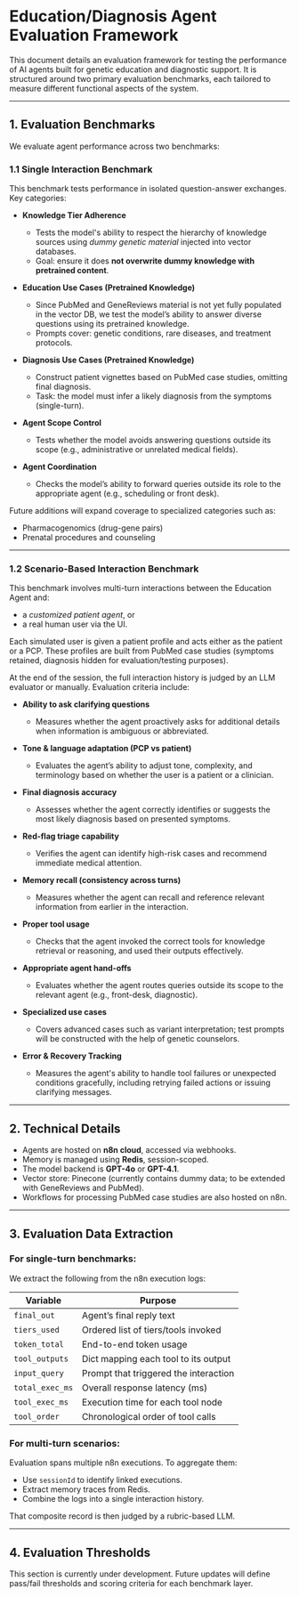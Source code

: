 # Education/Diagnosis Agent Evaluation Framework

This document details an  evaluation framework for testing the performance of AI agents built for genetic education and diagnostic support. It is structured around two primary evaluation benchmarks, each tailored to measure different functional aspects of the system.

---

## 1. Evaluation Benchmarks

We evaluate agent performance across two benchmarks:

### 1.1 Single Interaction Benchmark
This benchmark tests performance in isolated question-answer exchanges. Key categories:

- **Knowledge Tier Adherence**
  - Tests the model's ability to respect the hierarchy of knowledge sources using *dummy genetic material* injected into vector databases.
  - Goal: ensure it does **not overwrite dummy knowledge with pretrained content**.

- **Education Use Cases (Pretrained Knowledge)**
  - Since PubMed and GeneReviews material is not yet fully populated in the vector DB, we test the model’s ability to answer diverse questions using its pretrained knowledge.
  - Prompts cover: genetic conditions, rare diseases, and treatment protocols.

- **Diagnosis Use Cases (Pretrained Knowledge)**
  - Construct patient vignettes based on PubMed case studies, omitting final diagnosis.
  - Task: the model must infer a likely diagnosis from the symptoms (single-turn).

- **Agent Scope Control**
  - Tests whether the model avoids answering questions outside its scope (e.g., administrative or unrelated medical fields).

- **Agent Coordination**
  - Checks the model’s ability to forward queries outside its role to the appropriate agent (e.g., scheduling or front desk).

Future additions will expand coverage to specialized categories such as:
- Pharmacogenomics (drug-gene pairs)
- Prenatal procedures and counseling

---

### 1.2 Scenario-Based Interaction Benchmark
This benchmark involves multi-turn interactions between the Education Agent and:
- a *customized patient agent*, or
- a real human user via the UI.

Each simulated user is given a patient profile and acts either as the patient or a PCP. These profiles are built from PubMed case studies (symptoms retained, diagnosis hidden for evaluation/testing purposes).

At the end of the session, the full interaction history is judged by an LLM evaluator or manually. Evaluation criteria include:

- **Ability to ask clarifying questions**
  - Measures whether the agent proactively asks for additional details when information is ambiguous or abbreviated.

- **Tone & language adaptation (PCP vs patient)**
  - Evaluates the agent’s ability to adjust tone, complexity, and terminology based on whether the user is a patient or a clinician.

- **Final diagnosis accuracy**
  - Assesses whether the agent correctly identifies or suggests the most likely diagnosis based on presented symptoms.

- **Red-flag triage capability**
  - Verifies the agent can identify high-risk cases and recommend immediate medical attention.

- **Memory recall (consistency across turns)**
  - Measures whether the agent can recall and reference relevant information from earlier in the interaction.

- **Proper tool usage**
  - Checks that the agent invoked the correct tools for knowledge retrieval or reasoning, and used their outputs effectively.

- **Appropriate agent hand-offs**
  - Evaluates whether the agent routes queries outside its scope to the relevant agent (e.g., front-desk, diagnostic).

- **Specialized use cases**
  - Covers advanced cases such as variant interpretation; test prompts will be constructed with the help of genetic counselors.

- **Error & Recovery Tracking**
  - Measures the agent's ability to handle tool failures or unexpected conditions gracefully, including retrying failed actions or issuing clarifying messages.

---

## 2. Technical Details

- Agents are hosted on **n8n cloud**, accessed via webhooks.
- Memory is managed using **Redis**, session-scoped.
- The model backend is **GPT-4o** or **GPT-4.1**.
- Vector store: Pinecone (currently contains dummy data; to be extended with GeneReviews and PubMed).
- Workflows for processing PubMed case studies are also hosted on n8n.

---

## 3. Evaluation Data Extraction

### For single-turn benchmarks:
We extract the following from the n8n execution logs:

| Variable        | Purpose                                               |
|-----------------|-------------------------------------------------------|
| `final_out`     | Agent’s final reply text                              |
| `tiers_used`    | Ordered list of tiers/tools invoked                   |
| `token_total`   | End-to-end token usage                                |
| `tool_outputs`  | Dict mapping each tool to its output                  |
| `input_query`   | Prompt that triggered the interaction                 |
| `total_exec_ms` | Overall response latency (ms)                         |
| `tool_exec_ms`  | Execution time for each tool node                     |
| `tool_order`    | Chronological order of tool calls                     |

### For multi-turn scenarios:
Evaluation spans multiple n8n executions. To aggregate them:
- Use `sessionId` to identify linked executions.
- Extract memory traces from Redis.
- Combine the logs into a single interaction history.

That composite record is then judged by a rubric-based LLM.

---

## 4. Evaluation Thresholds

This section is currently under development. Future updates will define pass/fail thresholds and scoring criteria for each benchmark layer.


